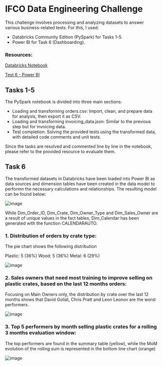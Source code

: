 # IFCO Data Engineering Challenge

This challenge involves processing and analyzing datasets to answer various business-related tests. For this, I used:

- Databricks Community Edition (PySpark) for Tasks 1-5.
- Power BI for Task 6 (Dashboarding).

### Resources:

[Databricks Notebook](https://community.cloud.databricks.com/editor/notebooks/4458272523191699?o=388291198913926)

[Test 6 - Power BI](https://github.com/JoMaseria1/IFCO-Data-Engineering-Challenge/raw/refs/heads/main/Test%206%20-%20Power%20BI.pbix)

## Tasks 1-5

The PySpark notebook is divided into three main sections:

- Loading and transforming orders.csv: Import, clean, and prepare data for analysis, then export it as CSV.
- Loading and transforming invoicing_data.json: Similar to the previous step but for invoicing data.
- Test completion: Solving the provided tests using the transformed data, with detailed code comments and unit tests.

Since the tasks are resolved and commented line by line in the notebook, please refer to the provided resource to evaluate them.

## Task 6

The transformed datasets in Databricks have been loaded into Power BI as data sources and dimension tables have been created in the data model to performn the necessary calculations and relationships. The resulting model can be found below:

![image](https://github.com/user-attachments/assets/862d3de8-28e4-4d53-a65e-73366ec84252)

While Dim_Order_ID, Dim_Crate, Dim_Owner_Type and Dim_Sales_Owner are a result of unique values in the fact tables, Dim_Calendar has been generated with the function CALENDARAUTO.

### 1. Distribution of orders by crate type: 

The pie chart shows the following distribution

Plastic: 5 (36%)
Wood: 5 (36%)
Metal: 6 (29%)

![image](https://github.com/user-attachments/assets/aac28db5-0410-483f-a6ea-ba584f4d75e9)

### 2. Sales owners that need most training to improve selling on plastic crates, based on the last 12 months orders:

Focusing on Main Owners only, the distribution by crate over the last 12 months shows that David Goliat, Chris Pratt and Leon Leonov are the worst performers.

![image](https://github.com/user-attachments/assets/2c8ce6df-fa7a-44f3-b7f6-be97b93f23e2)

### 3. Top 5 performers by month selling plastic crates for a rolling 3 months evaluation window:

The top performers are found in the summary table (yellow), while the MoM evolution of the rolling sum is represented in the bottom line chart (orange)

![image](https://github.com/user-attachments/assets/faad31dd-3f91-4957-9977-6c110c7bf30e)








